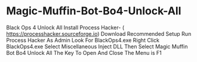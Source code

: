 # Magic-Muffin-Bot-Bo4-Unlock-All
Black Ops 4 Unlock All 
Install Process Hacker- ( https://processhacker.sourceforge.io)
Download Recommended Setup
Run Process Hacker As Admin
Look For BlackOps4.exe
Right Click BlackOps4.exe
Select Miscellaneous 
Inject DLL
Then Select Magic Muffin Bot Bo4 Unlock All
The Key To Open And Close The Menu is F1
